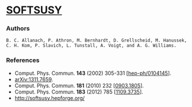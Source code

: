 [SOFTSUSY](https://softsusy.hepforge.org/)
=========

### Authors

    B. C. Allanach, P. Athron, M. Bernhardt, D. Grellscheid, M. Hanussek, C. H. Kom, P. Slavich, L. Tunstall, A. Voigt, and A. G. Williams.

### References
 * Comput. Phys. Commun. **143** (2002) 305-331 [[hep-ph/0104145](http://arxiv.org/abs/hep-ph/0104145)].
 * [arXiv:1311.7659](http://arxiv.org/abs/1311.7659).
 * Comput. Phys. Commun. **181** (2010) 232 [[0903.1805](http://arxiv.org/abs/0903.1805)].
 * Comput. Phys. Commun. **183** (2012) 785 [[1109.3735](http://arxiv.org/abs/1109.3735)].
 * http://softsusy.hepforge.org/

